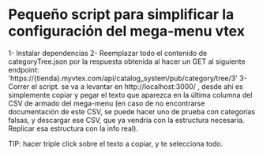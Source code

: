 # Pequeño script para simplificar la configuración del mega-menu vtex

1- Instalar dependencias
2- Reemplazar todo el contenido de categoryTree.json por la respuesta obtenida
   al hacer un GET al siguiente endpoint:
   'https://{tienda}.myvtex.com/api/catalog_system/pub/category/tree/3'
3- Correr el script. se va a levantar en http://localhost:3000/ , desde ahí es
   simplemente copiar y pegar el texto que aparezca en la última columna del CSV
   de armado del mega-menu (en caso de no encontrarse documentación de este CSV,
   se puede hacer uno de prueba con categorías falsas, y descargar ese CSV, que
   ya vendría con la estructura necesaria. Replicar esa estructura con la info
   real).

   TIP: hacer triple click sobre el texto a copiar, y te selecciona todo.

